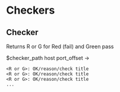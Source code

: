 # Checkers

## Checker

Returns R or G for Red (fail) and Green pass

$checker_path host port_offset
-> 
```
<R or G>: OK/reason/check title
<R or G>: OK/reason/check title
<R or G>: OK/reason/check title
...
```
